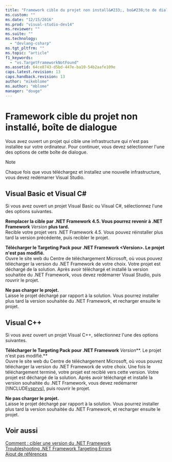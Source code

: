 ```yaml
---
title: "Framework cible du projet non install&#233;, bo&#238;te de dialogue | Microsoft Docs"
ms.custom: ""
ms.date: "12/15/2016"
ms.prod: "visual-studio-dev14"
ms.reviewer: ""
ms.suite: ""
ms.technology: 
  - "devlang-csharp"
ms.tgt_pltfrm: ""
ms.topic: "article"
f1_keywords: 
  - "vs.TargetFrameworkNotFound"
ms.assetid: 64ce8743-d5bd-447e-ba10-54b2aafe109e
caps.latest.revision: 13
caps.handback.revision: 13
author: "mikeblome"
ms.author: "mblome"
manager: "douge"
---
```

# Framework cible du projet non install&#233;, bo&#238;te de dialogue
Vous avez ouvert un projet qui cible une infrastructure qui n'est pas installée sur votre ordinateur. Pour continuer, vous devez sélectionner l'une des options de cette boîte de dialogue.  
  
> [!NOTE]
>  Chaque fois que vous téléchargez et installez une nouvelle infrastructure, vous devez redémarrer Visual Studio.  
  
## Visual Basic et Visual C\#  
 Si vous avez ouvert un projet Visual Basic ou Visual C\#, sélectionnez l'une des options suivantes.  
  
 **Remplacer la cible par .NET Framework 4.5. Vous pourrez revenir à .NET Framework** *Version* **plus tard.**  
 Recible votre projet vers .NET Framework 4.5. Vous pouvez réinstaller plus tard la version précédente, puis recibler le projet.  
  
 **Télécharger le Targeting Pack pour .NET Framework \<Version\>. Le projet n'est pas modifié.**  
 Ouvre le site web du Centre de téléchargement Microsoft, où vous pouvez télécharger la version du .NET Framework de votre choix. Votre projet est déchargé de la solution. Après avoir téléchargé et installé la version souhaitée du .NET Framework, vous devez redémarrer Visual Studio, puis rouvrir le projet.  
  
 **Ne pas charger le projet.**  
 Laisse le projet déchargé par rapport à la solution. Vous pourrez installer plus tard la version souhaitée du .NET Framework, et recharger ensuite le projet.  
  
## Visual C\+\+  
 Si vous avez ouvert un projet Visual C\+\+, sélectionnez l'une des options suivantes.  
  
 **Télécharger le Targeting Pack pour .NET Framework** *Version***. Le projet n'est pas modifié.**  
 Ouvre le site web du Centre de téléchargement Microsoft, où vous pouvez télécharger la version du .NET Framework de votre choix. Une fois le téléchargement terminé, votre projet est reciblé vers cette version. Votre projet est déchargé de la solution. Après avoir téléchargé et installé la version souhaitée du .NET Framework, vous devez redémarrer [!INCLUDE[vsprvs](../code-quality/includes/vsprvs_md.md)], puis rouvrir le projet.  
  
 **Ne pas charger le projet.**  
 Laisse le projet déchargé par rapport à la solution. Vous pourrez installer plus tard la version souhaitée du .NET Framework, et recharger ensuite le projet.  
  
## Voir aussi  
 [Comment : cibler une version du .NET Framework](../ide/how-to-target-a-version-of-the-dotnet-framework.md)   
 [Troubleshooting .NET Framework Targeting Errors](../msbuild/troubleshooting-dotnet-framework-targeting-errors.md)   
 [Ajout de références](/visual-cpp/ide/adding-references-in-visual-cpp-projects)